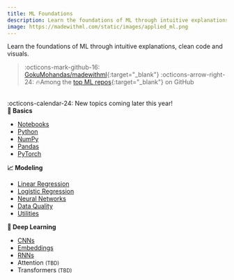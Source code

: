 ```yaml
---
title: ML Foundations
description: Learn the foundations of ML through intuitive explanations, clean code and visuals.
image: https://madewithml.com/static/images/applied_ml.png
---
```


<!-- ML Foundations -->
Learn the foundations of ML through intuitive explanations, clean code and visuals.

> :octicons-mark-github-16: [GokuMohandas/madewithml](https://github.com/GokuMohandas/madewithml){:target="_blank"} :octicons-arrow-right-24: <span class="mr-1">🔥</span>Among the [top ML repos](https://github.com/topics/deep-learning){:target="_blank"} on GitHub
<br>
:octicons-calendar-24: New topics coming later this year!

<div class="row mt-4 ai-course-list">
<div class="col-md-4">
    <b><span class="mr-1">🔢</span> Basics</b>
    <ul>
    <li><a href="/courses/ml-foundations/notebooks/">Notebooks</a></li>
    <li><a href="/courses/ml-foundations/python/">Python</a></li>
    <li><a href="/courses/ml-foundations/numpy/">NumPy</a></li>
    <li><a href="/courses/ml-foundations/pandas/">Pandas</a></li>
    <li><a href="/courses/ml-foundations/pytorch/">PyTorch</a></li>
    </ul>
</div>
<div class="col-md-4">
    <b><span class="mr-1">📈</span> Modeling</b>
    <ul>
    <li><a href="/courses/ml-foundations/linear-regression/">Linear Regression</a></li>
    <li><a href="/courses/ml-foundations/logistic-regression/">Logistic Regression</a></li>
    <li><a href="/courses/ml-foundations/neural-networks/">Neural Networks</a></li>
    <li><a href="/courses/ml-foundations/data-quality/">Data Quality</a></li>
    <li><a href="/courses/ml-foundations/utilities/">Utilities</a></li>
    </ul>
</div>
<div class="col-md-4">
    <b><span class="mr-1">🤖</span> Deep Learning</b>
    <ul>
    <li><a href="/courses/ml-foundations/convolutional-neural-networks/">CNNs</a></li>
    <li><a href="/courses/ml-foundations/embeddings/">Embeddings</a></li>
    <li><a href="/courses/ml-foundations/recurrent-neural-networks/">RNNs</a></li>
    <li>Attention <small>(TBD)</small></li>
    <li>Transformers <small>(TBD)</small></li>
    </ul>
</div>
</div>